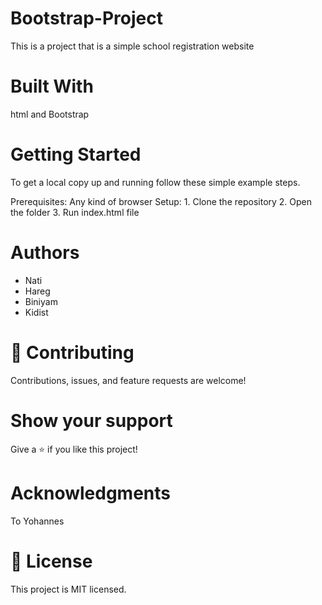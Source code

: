 # Bootstrap-Project
 This is a project that is a simple school registration website

# Built With
html and Bootstrap

# Getting Started
To get a local copy up and running follow these simple example steps.

Prerequisites: Any kind of browser Setup: 1. Clone the repository 2. Open the folder 3. Run index.html file

# Authors
   - Nati
   - Hareg
   - Biniyam
   - Kidist


# 🤝 Contributing
Contributions, issues, and feature requests are welcome!

# Show your support
Give a ⭐️ if you like this project!

# Acknowledgments
To Yohannes

# 📝 License
This project is MIT licensed.

